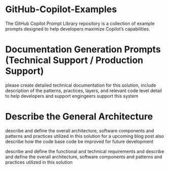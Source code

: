 # GitHub-Copilot-Examples
The GitHub Copilot Prompt Library repository is a collection of example prompts designed to help developers maximize Copilot’s capabilities.

# Documentation Generation Prompts (Technical Support / Production Support)
please create detailed technical documentation for this solution, include description of the patterns, practices, layers, and relevant code level detail to help developers and support engingeers support this system

# Describe the General Architecture
describe and define the overall architecture, software components and patterns and practices utilized in this solution for a upcoming blog post  also describe how the code base code be improved for future development

describe and define the functional and technical requirements and describe and define the overall architecture, software components and patterns and practices utilized in this solution

